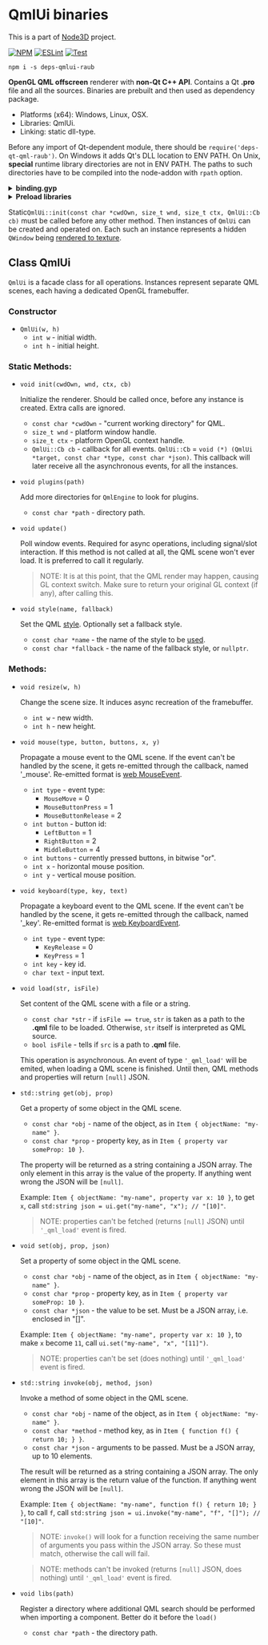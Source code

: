 # QmlUi binaries

This is a part of [Node3D](https://github.com/node-3d) project.

[![NPM](https://badge.fury.io/js/deps-qmlui-raub.svg)](https://badge.fury.io/js/deps-qmlui-raub)
[![ESLint](https://github.com/node-3d/deps-qmlui-raub/actions/workflows/eslint.yml/badge.svg)](https://github.com/node-3d/deps-qmlui-raub/actions/workflows/eslint.yml)
[![Test](https://github.com/node-3d/deps-qmlui-raub/actions/workflows/test.yml/badge.svg)](https://github.com/node-3d/deps-qmlui-raub/actions/workflows/test.yml)

```console
npm i -s deps-qmlui-raub
```

**OpenGL QML offscreen** renderer with **non-Qt C++ API**.
Contains a Qt **.pro** file and all the sources.
Binaries are prebuilt and then used as dependency package.

* Platforms (x64): Windows, Linux, OSX.
* Libraries: QmlUi.
* Linking: static dll-type.


Before any import of Qt-dependent module, there should be `require('deps-qt-qml-raub')`.
On Windows it adds Qt's DLL location to ENV PATH.
On Unix, **special** runtime library directories are not in ENV PATH. The paths
to such directories have to be compiled into the node-addon with `rpath` option.

<details>

<summary><b>binding.gyp</b></summary>

```javascript
  'variables': {
    'qt_core_bin': '<!(node -p "require(\'deps-qmlui-raub\').core.bin")',
    'qt_gui_bin': '<!(node -p "require(\'deps-qmlui-raub\').gui.bin")',
    'qt_qml_bin': '<!(node -p "require(\'deps-qmlui-raub\').qml.bin")',
    'qmlui_include': '<!(node -p "require(\'deps-qmlui-raub\').include")',
    'qmlui_bin': '<!(node -p "require(\'deps-qmlui-raub\').bin")',
  },
  ...
  'targets': [
    {
      'target_name': '...',
      
      'include_dirs': [
        '<(qmlui_include)',
      ],
      
      'library_dirs': [ '<(qmlui_bin)' ],
      'libraries'    : [ '-lqmlui' ],
      
      'conditions': [
        
        ['OS=="linux"', {
          'libraries': [
            '<(qmlui_bin)/libqmlui.so',
            "-Wl,-rpath,'$$ORIGIN'",
            "-Wl,-rpath,'$$ORIGIN/../node_modules/deps-qt-core-raub/<(bin)'",
            "-Wl,-rpath,'$$ORIGIN/../node_modules/deps-qt-gui-raub/<(bin)'",
            "-Wl,-rpath,'$$ORIGIN/../node_modules/deps-qt-qml-raub/<(bin)'",
            "-Wl,-rpath,'$$ORIGIN/../../deps-qt-core-raub/<(bin)'",
            "-Wl,-rpath,'$$ORIGIN/../../deps-qt-gui-raub/<(bin)'",
            "-Wl,-rpath,'$$ORIGIN/../../deps-qt-qml-raub/<(bin)'",
            '<(qt_core_bin)/libicui18n.so.56',
            '<(qt_core_bin)/libicuuc.so.56',
            '<(qt_core_bin)/libicudata.so.56',
            '<(qt_core_bin)/libicuio.so.56',
            '<(qt_core_bin)/libicule.so.56',
            '<(qt_core_bin)/libicutu.so.56',
            '<(qt_core_bin)/libQt5Core.so.5',
            '<(qt_core_bin)/libQt5Network.so.5',
            '<(qt_core_bin)/libQt5DBus.so.5',
            '<(qt_gui_bin)/libQt5Gui.so.5',
            '<(qt_gui_bin)/libQt5OpenGL.so.5',
            '<(qt_gui_bin)/libQt5Widgets.so.5',
            '<(qt_gui_bin)/libQt5XcbQpa.so.5',
            '<(qt_qml_bin)/libQt5Qml.so.5',
            '<(qt_qml_bin)/libQt5Quick.so.5',
            '<(qt_qml_bin)/libQt5QuickControls2.so.5',
            '<(qt_qml_bin)/libQt5QuickTemplates2.so.5',
            '<(qt_qml_bin)/libQt5QuickWidgets.so.5',
          ],
        }],
        
        ['OS=="mac"', {
          'libraries': [
            '<(qmlui_bin)/libqmlui.dylib',
            '-Wl,-rpath,@loader_path',
            '-Wl,-rpath,@loader_path/../node_modules/deps-qt-core-raub/<(bin)',
            '-Wl,-rpath,@loader_path/../node_modules/deps-qt-gui-raub/<(bin)',
            '-Wl,-rpath,@loader_path/../node_modules/deps-qt-qml-raub/<(bin)',
            '-Wl,-rpath,@loader_path/../../deps-qt-core-raub/<(bin)',
            '-Wl,-rpath,@loader_path/../../deps-qt-gui-raub/<(bin)',
            '-Wl,-rpath,@loader_path/../../deps-qt-qml-raub/<(bin)',
          ],
        }],
        
        ['OS=="win"', {
          'libraries'     : [ '-lqmlui' ],
        }],
        
      ],
    },
```

</details>

<details>

<summary><b>Preload libraries</b></summary>

```cpp
#ifdef __linux__
	#include <dlfcn.h>
#endif

	// ... inside some kind of init() function
	#ifdef __linux__
	dlopen("libicui18n.so.56", RTLD_LAZY);
	dlopen("libicuuc.so.56", RTLD_LAZY);
	dlopen("libicudata.so.56", RTLD_LAZY);
	dlopen("libicuio.so.56", RTLD_LAZY);
	dlopen("libicule.so.56", RTLD_LAZY);
	dlopen("libicutu.so.56", RTLD_LAZY);
	dlopen("libQt5Core.so.5", RTLD_LAZY);
	dlopen("libQt5Network.so.5", RTLD_LAZY);
	dlopen("libQt5DBus.so.5", RTLD_LAZY);
	dlopen("libQt5Gui.so.5", RTLD_LAZY);
	dlopen("libQt5OpenGL.so.5", RTLD_LAZY);
	dlopen("libQt5Widgets.so.5", RTLD_LAZY);
	dlopen("libQt5XcbQpa.so.5", RTLD_LAZY);
	dlopen("libQt5Qml.so.5", RTLD_LAZY);
	dlopen("libQt5Quick.so.5", RTLD_LAZY);
	dlopen("libQt5QuickControls2.so.5", RTLD_LAZY);
	dlopen("libQt5QuickTemplates2.so.5", RTLD_LAZY);
	dlopen("libQt5QuickWidgets.so.5", RTLD_LAZY);
	#endif
```

</details>

Static`QmlUi::init(const char *cwdOwn, size_t wnd, size_t ctx, QmlUi::Cb cb)`
must be called before any other method.
Then instances of `QmlUi` can be created and operated on. Each such
an instance represents a hidden `QWindow` being
[rendered to texture](http://www.opengl-tutorial.org/intermediate-tutorials/tutorial-14-render-to-texture/).


## Class QmlUi

`QmlUi` is a facade class for all operations. Instances represent separate QML scenes,
each having a dedicated OpenGL framebuffer.

### Constructor

* `QmlUi(w, h)`
	* `int w` - initial width.
	* `int h` - initial height.


### Static Methods:

* `void init(cwdOwn, wnd, ctx, cb)`
	
	Initialize the renderer. Should be called once, before any instance is created.
	Extra calls are ignored.
	* `const char *cwdOwn` - "current working directory" for QML.
	* `size_t wnd` - platform window handle.
	* `size_t ctx` - platform OpenGL context handle.
	* `QmlUi::Cb cb` - callback for all events.
	`QmlUi::Cb` = `void (*) (QmlUi *target, const char *type, const char *json)`.
	This callback will later receive all the asynchronous events, for all the instances.


* `void plugins(path)`
	
	Add more directories for `QmlEngine` to look for plugins.
	* `const char *path` - directory path.


* `void update()`
	
	Poll window events. Required for async operations, including signal/slot interaction.
	If this method is not called at all, the QML scene won't ever load. It is preferred
	to call it regularly.
	> NOTE: It is at this point, that the QML render may happen, causing GL context
	switch. Make sure to return your original GL context (if any), after calling this.


* `void style(name, fallback)`
	
	Set the QML [style](https://doc.qt.io/qt-5/qquickstyle.html#setStyle).
	Optionally set a fallback style.
	* `const char *name` - the name of the style to be [used](https://doc.qt.io/qt-5/qtquickcontrols2-styles.html#using-styles-in-qt-quick-controls).
	* `const char *fallback` - the name of the fallback style, or `nullptr`.


### Methods:

* `void resize(w, h)`
	
	Change the scene size. It induces async recreation of the framebuffer.
	* `int w` - new width.
	* `int h` - new height.


* `void mouse(type, button, buttons, x, y)`
	
	Propagate a mouse event to the QML scene. If the event can't be handled
	by the scene, it gets re-emitted through the callback, named '\_mouse'.
	Re-emitted format is
	[web MouseEvent](https://developer.mozilla.org/en-US/docs/Web/API/MouseEvent).
	* `int type` - event type:
		* `MouseMove` = 0
		* `MouseButtonPress` = 1
		* `MouseButtonRelease` = 2
	* `int button` - button id:
		* `LeftButton` = 1
		* `RightButton` = 2
		* `MiddleButton` = 4
	* `int buttons` - currently pressed buttons, in bitwise "or".
	* `int x` - horizontal mouse position.
	* `int y` - vertical mouse position.


* `void keyboard(type, key, text)`
	
	Propagate a keyboard event to the QML scene. If the event can't be handled
	by the scene, it gets re-emitted through the callback, named '\_key'.
	Re-emitted format is
	[web KeyboardEvent](https://developer.mozilla.org/en-US/docs/Web/API/KeyboardEvent).
	* `int type` - event type:
		* `KeyRelease` = 0
		* `KeyPress` = 1
	* `int key` - key id.
	* `char text` - input text.


* `void load(str, isFile)`
	
	Set content of the QML scene with a file or a string.
	* `const char *str` - if `isFile == true`, `str` is taken as a path to the
	**.qml** file to be loaded. Otherwise, `str` itself is interpreted as QML
	source.
	* `bool isFile` - tells if `src` is a path to **.qml** file.
	
	This operation is asynchronous. An event of type `'_qml_load'` will be emited, when
	loading a QML scene is finished. Until then, QML methods and properties will
	return `[null]` JSON.


* `std::string get(obj, prop)`
	
	Get a property of some object in the QML scene.
	* `const char *obj` - name of the object, as in `Item { objectName: "my-name" }`.
	* `const char *prop` - property key, as in `Item { property var someProp: 10 }`.
	
	The property will be returned as a string containing a JSON array. The only
	element in this array is the value of the property. If anything went wrong
	the JSON will be `[null]`.
	
	Example: `Item { objectName: "my-name", property var x: 10 }`, to get `x`,
	call `std:string json = ui.get("my-name", "x"); // "[10]"`.
	
	> NOTE: properties can't be fetched (returns `[null]` JSON)
	until `'_qml_load'` event is fired.


* `void set(obj, prop, json)`
	
	Set a property of some object in the QML scene.
	* `const char *obj` - name of the object, as in `Item { objectName: "my-name" }`.
	* `const char *prop` - property key, as in `Item { property var someProp: 10 }`.
	* `const char *json` - the value to be set. Must be a JSON array, i.e. enclosed in "[]".
	
	Example: `Item { objectName: "my-name", property var x: 10 }`, to make `x`
	become `11`, call `ui.set("my-name", "x", "[11]")`.
	
	> NOTE: properties can't be set (does nothing) until `'_qml_load'` event is fired.


* `std::string invoke(obj, method, json)`
	
	Invoke a method of some object in the QML scene.
	* `const char *obj` - name of the object, as in `Item { objectName: "my-name" }`.
	* `const char *method` - method key, as in `Item { function f() { return 10; } }`.
	* `const char *json` - arguments to be passed. Must be a JSON array, up to 10 elements.
	
	The result will be returned as a string containing a JSON array. The only
	element in this array is the return value of the function. If anything went wrong
	the JSON will be `[null]`.
	
	Example: `Item { objectName: "my-name", function f() { return 10; } }`, to call `f`,
	call `std:string json = ui.invoke("my-name", "f", "[]"); // "[10]"`.
	
	> NOTE: `invoke()` will look for a function receiving the same number of arguments
	you pass within the JSON array. So these must match, otherwise the call will fail.
	
	> NOTE: methods can't be invoked (returns `[null]` JSON, does nothing)
	until `'_qml_load'` event is fired.


* `void libs(path)`
	
	Register a directory where additional QML search should be performed when
	importing a component. Better do it before the `load()`
	* `const char *path` - the directory path.
